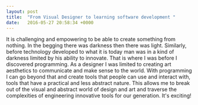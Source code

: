 ```yaml
---
layout: post
title:  "From Visual Designer to learning software development "
date:   2016-05-27 20:58:34 +0000
---
```


It is challenging and empowering to be able to create something from nothing. In the begging there was darkness then there was light. Similarly, before technology developed to what it is today man was in a kind of darkness limited by his ability to innovate. That is where I was before I discovered programming. As a designer I was limited to creating art aesthetics to communicate and make sense to the world. With programming I can go beyond that and create tools that people can use and interact with, tools that have a practical and less abstract nature. This allows me to break out of the visual and abstract world of design and art and traverse the complexities of engineering innovative tools for our generation. It's exciting!

